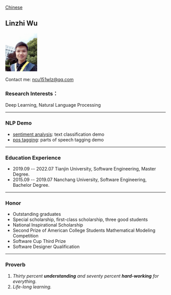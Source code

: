 [Chinese](/index.html)
## Linzhi Wu  

<img src="/imgs/myself.jpg" width="100" />

Contact me: ncu151wlz@qq.com

### Research Interests：
Deep Learning, Natural Language Processing

---

### NLP Demo
- [sentiment analysis](https://github.com/ncuwlz/sentiment-analysis-based-on-attention): text classification demo
- [pos tagging](https://github.com/ncuwlz/POS-Tagging): parts of speech tagging demo

---

### Education Experience
- 2019.09 -- 2022.07  Tianjin University, Software Engineering, Master Degree.
- 2015.09 -- 2019.07  Nanchang University, Software Engineering, Bachelor Degree.

---

### Honor
- Outstanding graduates
- Special scholarship, first-class scholarship, three good students
- National Inspirational Scholarship
- Second Prize of American College Students Mathematical Modeling Competition
- Software Cup Third Prize
- Software Designer Qualification

---

### Proverb
1. *Thirty percent **understanding** and seventy percent **hard-working** for everything.*
2. *Life-long learning.*

